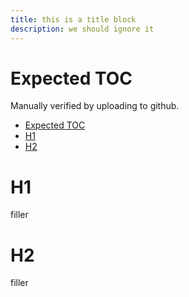 ```yaml
---
title: this is a title block
description: we should ignore it
---
```


# Expected TOC

Manually verified by uploading to github.

<!-- toc -->
- [Expected TOC](#expected-toc)
- [H1](#h1)
- [H2](#h2)
<!-- /toc -->

# H1
filler

# H2
filler
